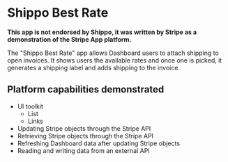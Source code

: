 # Shippo Best Rate

**This app is not endorsed by Shippo, it was written by Stripe as a demonstration of the Stripe App platform.**

The "Shippo Best Rate" app allows Dashboard users to attach shipping to open invoices. It shows users the available rates and once one is picked, it generates a shipping label and adds shipping to the invoice.

## Platform capabilities demonstrated
- UI toolkit
  - List
  - Links
- Updating Stripe objects through the Stripe API
- Retrieving Stripe objects through the Stripe API
- Refreshing Dashboard data after updating Stripe objects
- Reading and writing data from an external API
